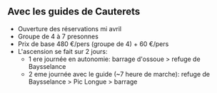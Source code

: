 ## Avec les guides de Cauterets

- Ouverture des réservations mi avril
- Groupe de 4 à 7 presonnes
- Prix de base 480 €/pers (groupe de 4) + 60 €/pers
- L'ascension se fait sur 2 jours:
	- 1 ere journée en autonomie: barrage d'ossoue >  refuge de Baysselance
	- 2 eme journée avec le guide (~7 heure de marche): refuge de Baysselance > Pic Longue > barrage